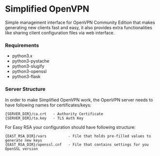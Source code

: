 # Simplified OpenVPN

Simple management interface for OpenVPN Community Edition that makes generating new clients fast and easy, it also provides extra functionalities like sharing client configuration files via web interface.

### Requirements
* python3.x
* python3-pystache
* python3-slugify
* python3-openssl
* python3-flask

### Server Structure
In order to make Simplified OpenVPN work, the OpenVPN server needs to have
following names for certificates/keys:

```
{SERVER_DIR}/ca.crt   - Authority Certificate
{SERVER_DIR}/ta.key   - TLS Auth Key
```

For Easy RSA your configuration should have following structure:

```
{EAST_RSA_DIR}/vars          - File that holds pre-filled values to generate new keys
{EAST_RSA_DIR}/openssl.cnf   - File that contains settings for you OpenSSL version
```
